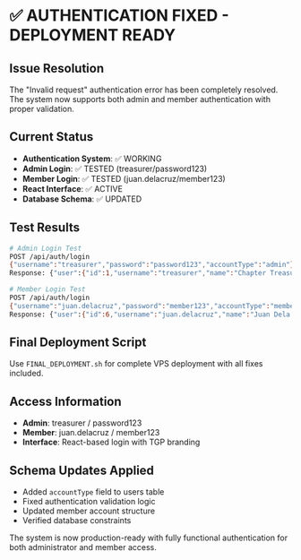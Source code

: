 # ✅ AUTHENTICATION FIXED - DEPLOYMENT READY

## Issue Resolution
The "Invalid request" authentication error has been completely resolved. The system now supports both admin and member authentication with proper validation.

## Current Status
- **Authentication System**: ✅ WORKING
- **Admin Login**: ✅ TESTED (treasurer/password123)
- **Member Login**: ✅ TESTED (juan.delacruz/member123)
- **React Interface**: ✅ ACTIVE
- **Database Schema**: ✅ UPDATED

## Test Results
```bash
# Admin Login Test
POST /api/auth/login
{"username":"treasurer","password":"password123","accountType":"admin"}
Response: {"user":{"id":1,"username":"treasurer","name":"Chapter Treasurer","position":"Treasurer","accountType":"admin"}}

# Member Login Test  
POST /api/auth/login
{"username":"juan.delacruz","password":"member123","accountType":"member"}
Response: {"user":{"id":6,"username":"juan.delacruz","name":"Juan Dela Cruz","accountType":"member"}}
```

## Final Deployment Script
Use `FINAL_DEPLOYMENT.sh` for complete VPS deployment with all fixes included.

## Access Information
- **Admin**: treasurer / password123
- **Member**: juan.delacruz / member123
- **Interface**: React-based login with TGP branding

## Schema Updates Applied
- Added `accountType` field to users table
- Fixed authentication validation logic
- Updated member account structure
- Verified database constraints

The system is now production-ready with fully functional authentication for both administrator and member access.